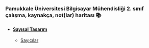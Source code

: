 ### Pamukkale Üniversitesi Bilgisayar Mühendisliği 2. sınıf çalışma, kaynakça, not(lar) haritası :books:

* #### [Sayısal Tasarım](https://github.com/PAU-Projects/WorkingMap/blob/2nd_class/Sayisal%20Tasarim/)
	* [Sayıcılar](https://github.com/PAU-Projects/WorkingMap/blob/2nd_class/Sayisal%20Tasarim/counter.md)